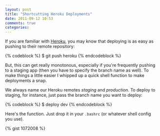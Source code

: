 ```yaml
---
layout: post
title: "Shortcutting Heroku Deployments"
date: 2011-09-12 10:53
comments: true
categories:
---
```


If you are familiar with [Heroku](http://heroku.com), you may know that deploying is as easy as pushing to their remote repository:

{% codeblock %}
  $ git push heroku
{% endcodeblock %}

But, this can get really monotonous, especially if you're frequently pushing to a staging app (then you have to specify the branch name as well). To make things a little easier I whipped up a quick shell function to make deployments a snap.
<!--more-->

We always name our Heroku remotes _staging_ and _production_. To deploy to staging, for instance, just pass the branch name you want to deploy:

{% codeblock %}
  $ deploy dev
{% endcodeblock %}

Here's the function. Just drop it in your `.bashrc` (or whatever shell config you use).

{% gist 1072008 %}
